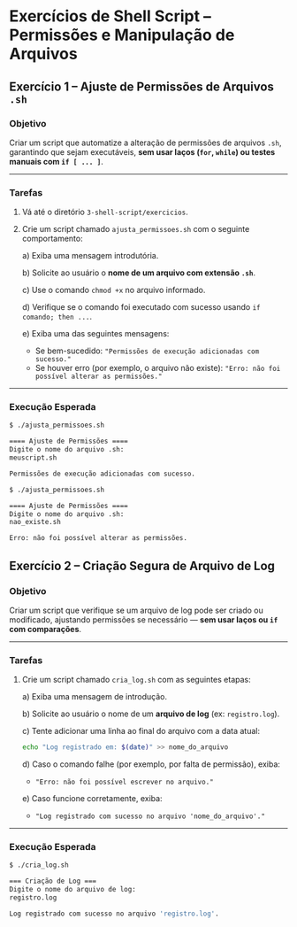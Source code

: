 # Exercícios de Shell Script – Permissões e Manipulação de Arquivos

## Exercício 1 – Ajuste de Permissões de Arquivos `.sh`

### Objetivo
Criar um script que automatize a alteração de permissões de arquivos `.sh`, garantindo que sejam executáveis, **sem usar laços (`for`, `while`) ou testes manuais com `if [ ... ]`**.

---

### Tarefas

1. Vá até o diretório `3-shell-script/exercicios`. 

2. Crie um script chamado `ajusta_permissoes.sh` com o seguinte comportamento:

   a) Exiba uma mensagem introdutória.

   b) Solicite ao usuário o **nome de um arquivo com extensão `.sh`**.

   c) Use o comando `chmod +x` no arquivo informado.

   d) Verifique se o comando foi executado com sucesso usando `if comando; then ...`.

   e) Exiba uma das seguintes mensagens:
   - Se bem-sucedido: `"Permissões de execução adicionadas com sucesso."`
   - Se houver erro (por exemplo, o arquivo não existe): `"Erro: não foi possível alterar as permissões."`

---

### Execução Esperada

```bash
$ ./ajusta_permissoes.sh

==== Ajuste de Permissões ====
Digite o nome do arquivo .sh:
meuscript.sh

Permissões de execução adicionadas com sucesso.
```

```bash
$ ./ajusta_permissoes.sh

==== Ajuste de Permissões ====
Digite o nome do arquivo .sh:
nao_existe.sh

Erro: não foi possível alterar as permissões.
```

## Exercício 2 – Criação Segura de Arquivo de Log

### Objetivo
Criar um script que verifique se um arquivo de log pode ser criado ou modificado, ajustando permissões se necessário — **sem usar laços ou `if` com comparações**.

---

### Tarefas

1. Crie um script chamado `cria_log.sh` com as seguintes etapas:

   a) Exiba uma mensagem de introdução.

   b) Solicite ao usuário o nome de um **arquivo de log** (ex: `registro.log`).

   c) Tente adicionar uma linha ao final do arquivo com a data atual:
   ```bash
   echo "Log registrado em: $(date)" >> nome_do_arquivo
   ```

   d) Caso o comando falhe (por exemplo, por falta de permissão), exiba:
   - `"Erro: não foi possível escrever no arquivo."`

   e) Caso funcione corretamente, exiba:
   - `"Log registrado com sucesso no arquivo 'nome_do_arquivo'."`

---

### Execução Esperada

```bash
$ ./cria_log.sh

=== Criação de Log ===
Digite o nome do arquivo de log:
registro.log

Log registrado com sucesso no arquivo 'registro.log'.
```
